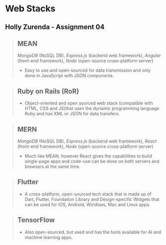 # Web Stacks
## Holly Zurenda - Assignment 04

> **MEAN**
> ---
> *MongoDB* (NoSQL DB), *Express.js* (backend web framework), *Angular* (front-end framework), *Node* (open-source cross-platform server)
> - Easy to use and open-sourced for data transmission and only done in JavaScript with JSON components.

> **Ruby on Rails (RoR)**
> ---
> - Object-oriented and open sourced web stack (compatible with HTML, CSS and JS)that uses the dynamic programming language Ruby and has XML or JSON for data transfers.

> **MERN**
> ---
> *MongoDB* (NoSQL DB), *Express.js* (backend web framework), *React* (front-end framework), *Node* (open-source cross-platform server)
> - Much like MEAN, however React gives the capabilities to build single-page apps and code-use can be done on both servers and browsers at the same time.

> **Flutter**
> ---
> - A cross-platform, open-sourced tech stack that is made up of Dart, Flutter, Foundation Library and Design-specific Widgets that can be used for IOS, Android, Windows, Mac and Linux apps.

> **TensorFlow**
> ---
> - Also open-sourced, but used and has the tools available for AI and machine learning apps. 